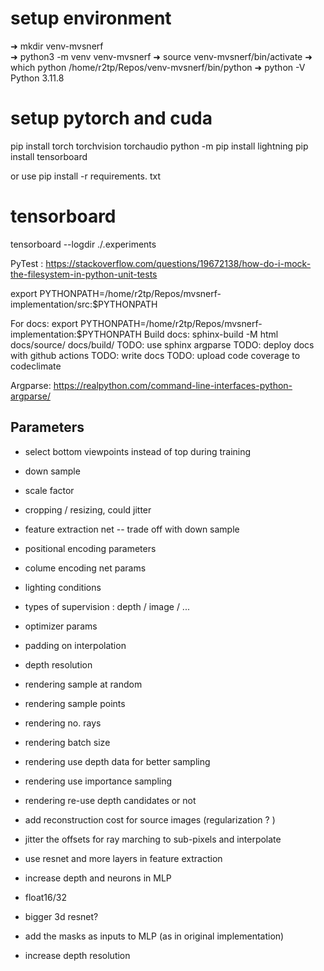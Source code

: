 

# setup environment

➜  mkdir venv-mvsnerf               
➜  python3 -m venv venv-mvsnerf 
➜  source venv-mvsnerf/bin/activate
➜  which python
/home/r2tp/Repos/venv-mvsnerf/bin/python
➜  python -V
Python 3.11.8

# setup pytorch and cuda

pip install torch torchvision torchaudio
python -m pip install lightning
pip install tensorboard


or use
pip install -r requirements. txt 

# tensorboard

tensorboard --logdir ./.experiments


PyTest : https://stackoverflow.com/questions/19672138/how-do-i-mock-the-filesystem-in-python-unit-tests

export PYTHONPATH=/home/r2tp/Repos/mvsnerf-implementation/src:$PYTHONPATH


For docs: export PYTHONPATH=/home/r2tp/Repos/mvsnerf-implementation:$PYTHONPATH 
Build docs: sphinx-build -M html docs/source/ docs/build/
TODO: use sphinx argparse
TODO: deploy docs with github actions
TODO: write docs
TODO: upload code coverage to codeclimate

Argparse: https://realpython.com/command-line-interfaces-python-argparse/

## Parameters

- select bottom viewpoints instead of top during training
- down sample
- scale factor
- cropping / resizing, could jitter
- feature extraction net -- trade off with down sample
- positional encoding parameters
- colume encoding net params
- lighting conditions
- types of supervision : depth / image / ...
- optimizer params
- padding on interpolation
- depth resolution
- rendering sample at random
- rendering sample points
- rendering no. rays
- rendering batch size
- rendering use depth data for better sampling
- rendering use importance sampling
- rendering re-use depth candidates or not
- add reconstruction cost for source images (regularization ? )
- jitter the offsets for ray marching to sub-pixels and interpolate


- use resnet and more layers in feature extraction
- increase depth and neurons in MLP
- float16/32
- bigger 3d resnet?
- add the masks as inputs to MLP (as in original implementation)
- increase depth resolution